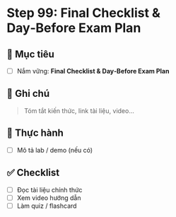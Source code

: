 # Step 99: Final Checklist & Day‑Before Exam Plan

## 🎯 Mục tiêu
- [ ] Nắm vững: **Final Checklist & Day‑Before Exam Plan**

## 📘 Ghi chú
> Tóm tắt kiến thức, link tài liệu, video...

## 🧪 Thực hành
- [ ] Mô tả lab / demo (nếu có)

## ✅ Checklist
- [ ] Đọc tài liệu chính thức
- [ ] Xem video hướng dẫn
- [ ] Làm quiz / flashcard
